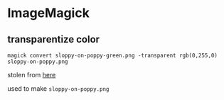 # ImageMagick
## transparentize color
```
magick convert sloppy-on-poppy-green.png -transparent rgb(0,255,0) sloppy-on-poppy.png
```
stolen from [here](https://stackoverflow.com/a/11115408)

used to make `sloppy-on-poppy.png`
